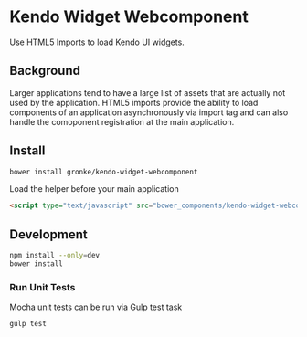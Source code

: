 Kendo Widget Webcomponent
=========================
Use HTML5 Imports to load Kendo UI widgets.

Background
----------
Larger applications tend to have a large list of assets that are actually not used by the application. HTML5 imports provide the ability to load components of an application asynchronously via import tag and can also handle the comoponent registration at the main application.

Install
-------
```bash
bower install gronke/kendo-widget-webcomponent
```

Load the helper before your main application
```html
<script type="text/javascript" src="bower_components/kendo-widget-webcomponent/dist/kendo-widget-webcomponent.js"></script>
```

Development
-----------
```bash
npm install --only=dev
bower install
```

### Run Unit Tests
Mocha unit tests can be run via Gulp test task
```bash
gulp test
```
